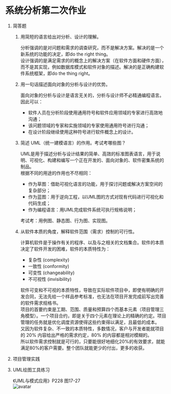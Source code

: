# 系统分析第二次作业

1. 简答题
    1. 用简短的语言给出对分析、设计的理解。  

        分析强调的是对问题和需求的调查研究，而不是解决方案。解决的是一个新系统的功能的决定，即do the right thing。  
        设计强调的是满足需求的的概念上的解决方案（在软件方面和硬件方面），而不是其实现，例如数据库模式和软件对象的描述。解决的是正确构建软件系统框架，即do the thing right。  
    2. 用一句话描述面向对象的分析与设计的优势。  

        面向对象的分析与设计是语言无关的，分析与设计师不必精通编程语言。因此可以：
        * 软件人员在分析阶段使用通用符号和软件应用领域的专家进行高效地沟通；
        * 该问题领域的专家和实施领域的专家使用通用符号进行沟通；
        * 在设计阶段继续使用这种符号进行软件概念上的设计。  

    3. 简述 UML（统一建模语言）的作用。考试考哪些图？  

        UML是用于描述分析与设计结果的简单、高效的标准图表语言，用于说明、可视化、构建和编写一个正在开发的、面向对象的、软件密集系统的制品。  
        根据不同的用途的作用也不尽相同：  
        * 作为草图：借助可视化语言的功能，用于探讨问题或解决方案空间的复杂部分；
        * 作为蓝图：用于逆向工程，以UML图的方式对现有代码进行可视化和代码生成；
        * 作为编程语言：用UML完成软件系统可执行规格说明；

        考试考：用例图、静态图、行为图、实现图。

    4. 从软件本质的角度，解释软件范围（需求）控制的可行性。

        计算机软件是于操作有关的程序、以及与之相关的文档集合。软件的本质决定了软件开发的困难，软件的本质特性为：
        * 复杂性 (complexity)
        * 一致性 (conformity)
        * 可变性 (changeability)
        * 不可视性 (invisibility)

        软件可变和不可视的本质特性，导致在实际软件项目中，即使有明确的开发合同，无法先给一个样品参考标准，也无法在项目开发完成前写出完善的软件需求规格书。  
        项目的首要约束是工期、范围、质量和预算四个而基本元素（项目管理三角模型）。一个项目合约，即是关于四个元素在理论上的精确的约定。项目管理的任务就是优化调度资源使得这些约束得以满足，且最低的成本。  
        又因为软件复杂、不一致的本质特性，多数情况，客户与开发者能就项目的 20% 内容给出严格的需求约定，80% 的内容都是相对模糊的。  
        所以软件需求控制就是可行的，只要能很好地细化20%的有效要求，就能满足80%的客户需要。整个团队就能更少的付出，更多的收获。

2. 项目管理实践

3. UML绘图工具练习

    《UML与模式应用》P228 图17-27  
    ![avatar](/UMLet-2.png)